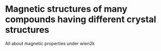 # Magnetic structures of many compounds having different crystal structures
All about magnetic properties under wien2k 
